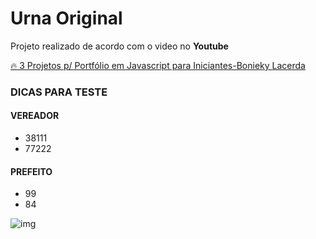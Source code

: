 # Urna Original
Projeto realizado de acordo com o video no **Youtube**

[🔥 3 Projetos p/ Portfólio em Javascript para Iniciantes-Bonieky Lacerda](https://www.youtube.com/watch?v=hF_VMWnsY00)

### DICAS PARA TESTE

#### VEREADOR
* 38111
* 77222

#### PREFEITO
* 99
* 84

![img](https://user-images.githubusercontent.com/26242598/189015578-6ca3c153-da8c-4aff-a687-84a5973d6a9a.png)

